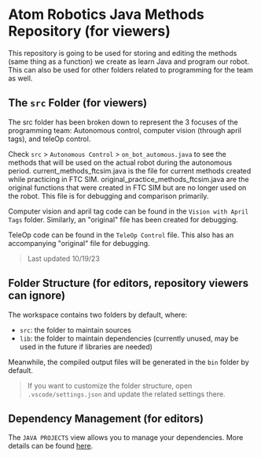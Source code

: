 # Atom Robotics Java Methods Repository (for viewers)

This repository is going to be used for storing and editing the methods (same thing as a function) we create as learn Java and program our robot. This can also be used for other folders related to programming for the team as well. 


## The `src` Folder (for viewers)
The src folder has been broken down to represent the 3 focuses of the programming team: Autonomous control, computer vision (through april tags), and teleOp control.

Check `src` > `Autonomous Control` > `on_bot_automous.java` to see the methods that will be used on the actual robot during the autonomous period. current_methods_ftcsim.java is the file for current methods created while practicing in FTC SIM. 
original_practice_methods_ftcsim.java are the original functions that were created in FTC SIM but are no longer used on the robot. This file is for debugging and comparison primarily.

Computer vision and april tag code can be found in the `Vision with April Tags` folder. Similarly, an "original" file has been created for debugging.

TeleOp code can be found in the `TeleOp Control` file. This also has an accompanying "original" file for debugging.

> Last updated 10/19/23


## Folder Structure (for editors, repository viewers can ignore)

The workspace contains two folders by default, where:

- `src`: the folder to maintain sources
- `lib`: the folder to maintain dependencies (currently unused, may be used in the future if libraries are needed)

Meanwhile, the compiled output files will be generated in the `bin` folder by default.

> If you want to customize the folder structure, open `.vscode/settings.json` and update the related settings there.

## Dependency Management (for editors)

The `JAVA PROJECTS` view allows you to manage your dependencies. More details can be found [here](https://github.com/microsoft/vscode-java-dependency#manage-dependencies).
